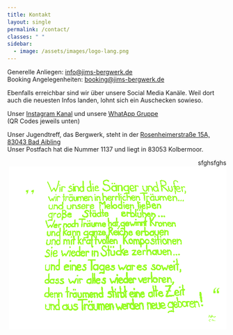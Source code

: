 ```yaml
---
title: Kontakt
layout: single
permalink: /contact/
classes: " "
sidebar:
  - image: /assets/images/logo-lang.png
---
```

Generelle Anliegen: [info@jims-bergwerk.de](mailto:info@jims-bergwerk.de)  
Booking Angelegenheiten: [booking@jims-bergwerk.de](mailto:booking@jims-bergwerk.de)

Ebenfalls erreichbar sind wir über unsere Social Media Kanäle. Weil dort auch die neuesten Infos landen, lohnt sich ein Auschecken sowieso.

Unser [Instagram Kanal](https://www.instagram.com/jims_bergwerk/) und unsere [WhatApp Gruppe](https://chat.whatsapp.com/HxpSlNioMKKI5EHz4FO4rr)  
(QR Codes jeweils unten)

Unser Jugendtreff, das Bergwerk, steht in der [Rosenheimerstraße 15A, 83043 Bad Aibling](https://maps.app.goo.gl/6sxZddo4cDtbgkyWA)  
Unser Postfach hat die Nummer 1137 und liegt in 83053 Kolbermoor.

<p style="text-align: right">sfghsfghs<img src="/assets/images/zitat.png"></p>